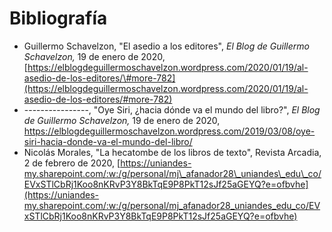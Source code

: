 # Bibliografía



* Guillermo Schavelzon, "El asedio a los editores",  _El Blog de Guillermo Schavelzon,_ 19 de enero de 2020,  [https://elblogdeguillermoschavelzon.wordpress.com/2020/01/19/al-asedio-de-los-editores/\#more-782](https://elblogdeguillermoschavelzon.wordpress.com/2020/01/19/al-asedio-de-los-editores/#more-782)
* ----------------, "Oye Siri, ¿hacia dónde va el mundo del libro?", _El Blog de Guillermo Schavelzon,_ 19 de enero de 2020, [https://elbl](https://elblogdeguillermoschavelzon.wordpress.com/2019/03/08/oye-siri-hacia-donde-va-el-mundo-del-libro/)[ogdeguillermoschavelzon.wordpress.com/2019/03/08/oye-siri-hacia-donde-va-el-mundo-del-libro/](https://elblogdeguillermoschavelzon.wordpress.com/2019/03/08/oye-siri-hacia-donde-va-el-mundo-del-libro/)
* Nicolás Morales, "La hecatombe de los libros de texto", Revista Arcadia, 2 de febrero de 2020, [https://uniandes-my.sharepoint.com/:w:/g/personal/mj\_afanador28\_uniandes\_edu\_co/EVxSTlCbRj1Koo8nKRvP3Y8BkTqE9P8PkT12sJf25aGEYQ?e=ofbvhe](https://uniandes-my.sharepoint.com/:w:/g/personal/mj_afanador28_uniandes_edu_co/EVxSTlCbRj1Koo8nKRvP3Y8BkTqE9P8PkT12sJf25aGEYQ?e=ofbvhe)

